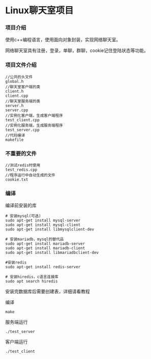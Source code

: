 # Linux聊天室项目

### 项目介绍

使用c++编程语言，使用面向对象封装，实现网络聊天室。

网络聊天室具有注册，登录，单聊，群聊，cookie记住登陆状态等功能。

### 项目文件介绍

```
//公共的头文件
global.h
//聊天室客户端的类
client.h
client.cpp
//聊天室服务端的类
server.h
server.cpp
//实例化客户端，生成客户端程序
test_client.cpp
//实例化服务端，生成服务端程序
test_server.cpp
//代码编译
makefile
```

### 不重要的文件

```
//测试redis时使用
test_redis.cpp
//程序运行中自动生成的文件
cookie.txt
```

### 编译

编译前安装的库

```
# 安装mysql(可选)
sudo apt-get install mysql-server 
sudo apt-get install mysql-client 
sudo apt-get install libmysqlclient-dev

# 安装mariadb，mysql的替代品
sudo apt-get install mariadb-server 
sudo apt-get install mariadb-client
sudo apt-get install libmariadbclient-dev

#安装redis
sudo apt-get install redis-server

# 安装hiredis，c语言连接库
sudo apt search hiredis
```

安装完数据库后需要创建表，详细请看教程

编译

```
make
```

服务端运行

```
./test_server
```

客户端运行

```
./test_client
```


